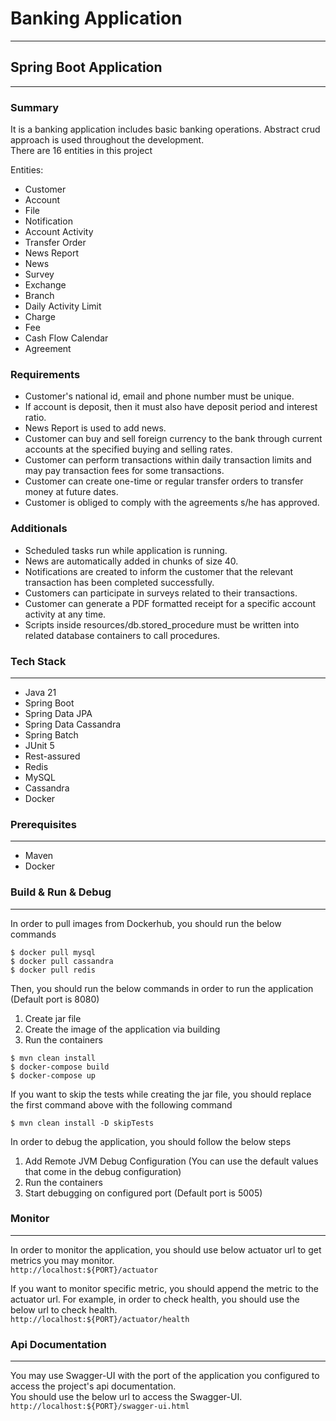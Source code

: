 # Banking Application
---

## Spring Boot Application
---

### Summary
It is a banking application includes basic banking operations. Abstract crud approach is used throughout the development.<br/>
There are 16 entities in this project

Entities:
- Customer
- Account
- File
- Notification
- Account Activity
- Transfer Order
- News Report
- News
- Survey
- Exchange
- Branch
- Daily Activity Limit
- Charge
- Fee
- Cash Flow Calendar
- Agreement

### Requirements
- Customer's national id, email and phone number must be unique.
- If account is deposit, then it must also have deposit period and interest ratio.
- News Report is used to add news.
- Customer can buy and sell foreign currency to the bank through current accounts at the specified buying and selling rates.
- Customer can perform transactions within daily transaction limits and may pay transaction fees for some transactions.
- Customer can create one-time or regular transfer orders to transfer money at future dates.
- Customer is obliged to comply with the agreements s/he has approved.

### Additionals
- Scheduled tasks run while application is running.
- News are automatically added in chunks of size 40.
- Notifications are created to inform the customer that the relevant transaction has been completed successfully.
- Customers can participate in surveys related to their transactions.
- Customer can generate a PDF formatted receipt for a specific account activity at any time.
- Scripts inside resources/db.stored_procedure must be written into related database containers to call procedures.

### Tech Stack
---
- Java 21
- Spring Boot
- Spring Data JPA
- Spring Data Cassandra
- Spring Batch
- JUnit 5
- Rest-assured
- Redis
- MySQL
- Cassandra
- Docker

### Prerequisites
---
- Maven
- Docker

### Build & Run & Debug
---
In order to pull images from Dockerhub, you should run the below commands
```
$ docker pull mysql
$ docker pull cassandra
$ docker pull redis
```

Then, you should run the below commands in order to run the application (Default port is 8080)

1) Create jar file
2) Create the image of the application via building
3) Run the containers

```
$ mvn clean install
$ docker-compose build
$ docker-compose up
```

If you want to skip the tests while creating the jar file, you should replace the first command above with the following command

`$ mvn clean install -D skipTests`

In order to debug the application, you should follow the below steps

1) Add Remote JVM Debug Configuration (You can use the default values that come in the debug configuration)
2) Run the containers
3) Start debugging on configured port (Default port is 5005)

### Monitor
---
In order to monitor the application, you should use below actuator url to get metrics you may monitor.<br/>
`http://localhost:${PORT}/actuator`
 
If you want to monitor specific metric, you should append the metric to the actuator url. For example, in order to check health, you should use the below url to check health.<br/>
`http://localhost:${PORT}/actuator/health`

### Api Documentation
---
You may use Swagger-UI with the port of the application you configured to access the project's api documentation.<br/>
You should use the below url to access the Swagger-UI.<br/>
`http://localhost:${PORT}/swagger-ui.html`
